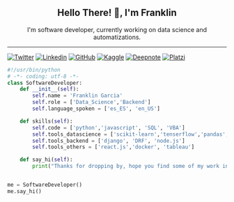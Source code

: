 <h2 align="center">Hello There! 👋, I'm Franklin </h2>
<p align="center">I'm software developer, currently working on data science and automatizations.  </p>

----
[![Twitter](https://img.shields.io/twitter/follow/fmgarcia_?style=social)](https://twitter.com/fmgarcia_)
[![Linkedin](https://img.shields.io/badge/-fmanuelgarcia-blue?style=flat-square&logo=Linkedin&logoColor=white&link=https://www.linkedin.com/in/fmanuelgarcia/)](https://www.linkedin.com/in/fmanuelgarcia/)
[![GitHub](https://img.shields.io/github/followers/fmanuelgarcia?label=follow&style=social)](https://github.com/fmanuelgarcia)
[![Kaggle](https://img.shields.io/badge/Kaggle-20BEFF?style=&logo=Kaggle&logoColor=white)]()
[![Deepnote](https://img.shields.io/badge/Deepnote-3793EF?style=&logo=Deepnote&logoColor=white)](https://deepnote.com/@franklin-garcia)
[![Platzi](https://img.shields.io/badge/Platzi-98CA3F?style=&logo=platzi&logoColor=white)](https://platzi.com/p/fmgarcia/)

```python
#!/usr/bin/python
# -*- coding: utf-8 -*-
class SoftwareDeveloper:
    def __init__(self):
        self.name = 'Franklin Garcia'
        self.role = ['Data_Science','Backend']
        self.language_spoken = ['es_ES', 'en_US']

    def skills(self):
        self.code = ['python','javascript', 'SQL', 'VBA']
        self.tools_datascience = ['scikit-learn','tenserflow','pandas','numpy']
        self.tools_backend = ['django', 'DRF', 'node.js']
        self.tools_others = ['react.js','docker', 'tableau']

    def say_hi(self):
        print("Thanks for dropping by, hope you find some of my work interesting.")


me = SoftwareDeveloper()
me.say_hi()
```




